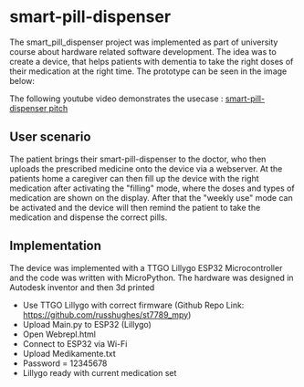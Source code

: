 # smart-pill-dispenser

The smart_pill_dispenser project was implemented as part of university course about hardware related software development. The idea was to create a device, that helps patients with dementia to take the right doses of their medication at the right time. The prototype can be seen in the image below:



The following youtube video demonstrates the usecase :
[smart-pill-dispenser pitch](https://www.youtube.com/watch?v=3C0Cy7S0aK0)

## User scenario
The patient brings their smart-pill-dispenser to the doctor, who then uploads the prescribed medicine onto the device via a webserver. At the patients home a caregiver can then fill up the device with the right medication after activating the "filling" mode, where the doses and types of medication are shown on the display. After that the "weekly use" mode can be activated and the device will then remind the patient to take the medication and dispense the correct pills.



## Implementation
The device was implemented with a TTGO Lillygo ESP32 Microcontroller and the code was written with MicroPython. The hardware was designed in Autodesk inventor and then 3d printed

- Use TTGO Lillygo with correct firmware (Github Repo Link: https://github.com/russhughes/st7789_mpy)
- Upload Main.py to ESP32 (Lillygo)
- Open Webrepl.html
- Connect to ESP32 via Wi-Fi
- Upload Medikamente.txt
- Password = 12345678
- Lillygo ready with current medication set


